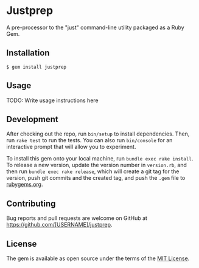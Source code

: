# Justprep

A pre-processor to the "just" command-line utility packaged as a Ruby Gem.

## Installation

    $ gem install justprep

## Usage

TODO: Write usage instructions here

## Development

After checking out the repo, run `bin/setup` to install dependencies. Then, run `rake test` to run the tests. You can also run `bin/console` for an interactive prompt that will allow you to experiment.

To install this gem onto your local machine, run `bundle exec rake install`. To release a new version, update the version number in `version.rb`, and then run `bundle exec rake release`, which will create a git tag for the version, push git commits and the created tag, and push the `.gem` file to [rubygems.org](https://rubygems.org).

## Contributing

Bug reports and pull requests are welcome on GitHub at https://github.com/[USERNAME]/justprep.

## License

The gem is available as open source under the terms of the [MIT License](https://opensource.org/licenses/MIT).
